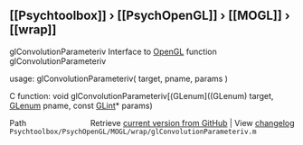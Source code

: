 ## [[Psychtoolbox]] &#8250; [[PsychOpenGL]] &#8250; [[MOGL]] &#8250; [[wrap]]

glConvolutionParameteriv  Interface to [OpenGL](OpenGL) function glConvolutionParameteriv  
  
usage:  glConvolutionParameteriv( target, pname, params )  
  
C function:  void glConvolutionParameteriv[(GLenum]((GLenum) target, [GLenum](GLenum) pname, const [GLint](GLint)\* params)  




<div class="code_header" style="text-align:right;">
  <span style="float:left;">Path&nbsp;&nbsp;</span> <span class="counter">Retrieve <a href=
  "https://raw.github.com/Psychtoolbox-3/Psychtoolbox-3/beta/Psychtoolbox/PsychOpenGL/MOGL/wrap/glConvolutionParameteriv.m">current version from GitHub</a> | View <a href=
  "https://github.com/Psychtoolbox-3/Psychtoolbox-3/commits/beta/Psychtoolbox/PsychOpenGL/MOGL/wrap/glConvolutionParameteriv.m">changelog</a></span>
</div>
<div class="code">
  <code>Psychtoolbox/PsychOpenGL/MOGL/wrap/glConvolutionParameteriv.m</code>
</div>

